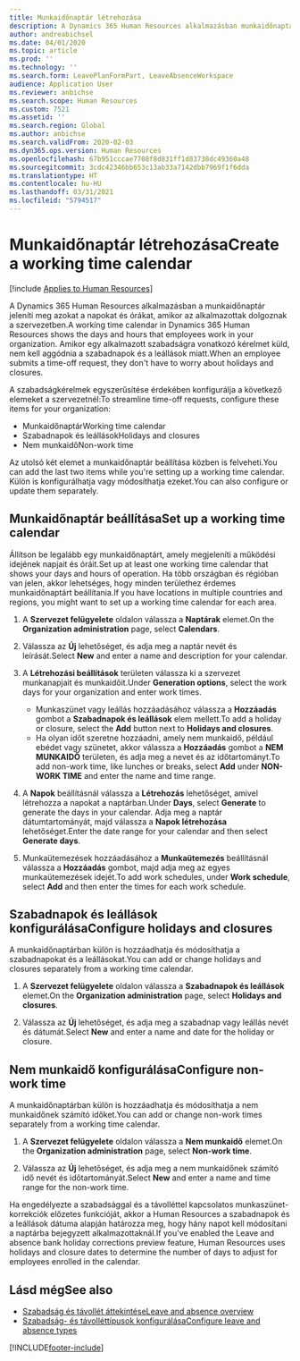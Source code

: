 ```yaml
---
title: Munkaidőnaptár létrehozása
description: A Dynamics 365 Human Resources alkalmazásban munkaidőnaptárt, szabadnapokat és munkaidőket definiálhat.
author: andreabichsel
ms.date: 04/01/2020
ms.topic: article
ms.prod: ''
ms.technology: ''
ms.search.form: LeavePlanFormPart, LeaveAbsenceWorkspace
audience: Application User
ms.reviewer: anbichse
ms.search.scope: Human Resources
ms.custom: 7521
ms.assetid: ''
ms.search.region: Global
ms.author: anbichse
ms.search.validFrom: 2020-02-03
ms.dyn365.ops.version: Human Resources
ms.openlocfilehash: 67b951cccae7708f8d831ff1d83738dc49360a48
ms.sourcegitcommit: 3cdc42346bb653c13ab33a7142dbb7969f1f6dda
ms.translationtype: HT
ms.contentlocale: hu-HU
ms.lasthandoff: 03/31/2021
ms.locfileid: "5794517"
---
```

# <a name="create-a-working-time-calendar"></a><span data-ttu-id="581de-103">Munkaidőnaptár létrehozása</span><span class="sxs-lookup"><span data-stu-id="581de-103">Create a working time calendar</span></span>

[!include [Applies to Human Resources](../includes/applies-to-hr.md)]

<span data-ttu-id="581de-104">A Dynamics 365 Human Resources alkalmazásban a munkaidőnaptár jeleníti meg azokat a napokat és órákat, amikor az alkalmazottak dolgoznak a szervezetben.</span><span class="sxs-lookup"><span data-stu-id="581de-104">A working time calendar in Dynamics 365 Human Resources shows the days and hours that employees work in your organization.</span></span> <span data-ttu-id="581de-105">Amikor egy alkalmazott szabadságra vonatkozó kérelmet küld, nem kell aggódnia a szabadnapok és a leállások miatt.</span><span class="sxs-lookup"><span data-stu-id="581de-105">When an employee submits a time-off request, they don't have to worry about holidays and closures.</span></span>

<span data-ttu-id="581de-106">A szabadságkérelmek egyszerűsítése érdekében konfigurálja a következő elemeket a szervezetnél:</span><span class="sxs-lookup"><span data-stu-id="581de-106">To streamline time-off requests, configure these items for your organization:</span></span>

- <span data-ttu-id="581de-107">Munkaidőnaptár</span><span class="sxs-lookup"><span data-stu-id="581de-107">Working time calendar</span></span>
- <span data-ttu-id="581de-108">Szabadnapok és leállások</span><span class="sxs-lookup"><span data-stu-id="581de-108">Holidays and closures</span></span>
- <span data-ttu-id="581de-109">Nem munkaidő</span><span class="sxs-lookup"><span data-stu-id="581de-109">Non-work time</span></span>

<span data-ttu-id="581de-110">Az utolsó két elemet a munkaidőnaptár beállítása közben is felveheti.</span><span class="sxs-lookup"><span data-stu-id="581de-110">You can add the last two items while you're setting up a working time calendar.</span></span> <span data-ttu-id="581de-111">Külön is konfigurálhatja vagy módosíthatja ezeket.</span><span class="sxs-lookup"><span data-stu-id="581de-111">You can also configure or update them separately.</span></span>

## <a name="set-up-a-working-time-calendar"></a><span data-ttu-id="581de-112">Munkaidőnaptár beállítása</span><span class="sxs-lookup"><span data-stu-id="581de-112">Set up a working time calendar</span></span>

<span data-ttu-id="581de-113">Állítson be legalább egy munkaidőnaptárt, amely megjeleníti a működési idejének napjait és óráit.</span><span class="sxs-lookup"><span data-stu-id="581de-113">Set up at least one working time calendar that shows your days and hours of operation.</span></span> <span data-ttu-id="581de-114">Ha több országban és régióban van jelen, akkor lehetséges, hogy minden területhez érdemes munkaidőnaptárt beállítania.</span><span class="sxs-lookup"><span data-stu-id="581de-114">If you have locations in multiple countries and regions, you might want to set up a working time calendar for each area.</span></span>

1. <span data-ttu-id="581de-115">A **Szervezet felügyelete** oldalon válassza a **Naptárak** elemet.</span><span class="sxs-lookup"><span data-stu-id="581de-115">On the **Organization administration** page, select **Calendars**.</span></span>

2. <span data-ttu-id="581de-116">Válassza az **Új** lehetőséget, és adja meg a naptár nevét és leírását.</span><span class="sxs-lookup"><span data-stu-id="581de-116">Select **New** and enter a name and description for your calendar.</span></span>

3. <span data-ttu-id="581de-117">A **Létrehozási beállítások** területen válassza ki a szervezet munkanapjait és munkaidőit.</span><span class="sxs-lookup"><span data-stu-id="581de-117">Under **Generation options**, select the work days for your organization and enter work times.</span></span> 
   - <span data-ttu-id="581de-118">Munkaszünet vagy leállás hozzáadásához válassza a **Hozzáadás** gombot a **Szabadnapok és leállások** elem mellett.</span><span class="sxs-lookup"><span data-stu-id="581de-118">To add a holiday or closure, select the **Add** button next to **Holidays and closures**.</span></span>
   - <span data-ttu-id="581de-119">Ha olyan időt szeretne hozzáadni, amely nem munkaidő, például ebédet vagy szünetet, akkor válassza a **Hozzáadás** gombot a **NEM MUNKAIDŐ** területen, és adja meg a nevet és az időtartományt.</span><span class="sxs-lookup"><span data-stu-id="581de-119">To add non-work time, like lunches or breaks, select **Add** under **NON-WORK TIME** and enter the name and time range.</span></span>

4. <span data-ttu-id="581de-120">A **Napok** beállításnál válassza a **Létrehozás** lehetőséget, amivel létrehozza a napokat a naptárban.</span><span class="sxs-lookup"><span data-stu-id="581de-120">Under **Days**, select **Generate** to generate the days in your calendar.</span></span> <span data-ttu-id="581de-121">Adja meg a naptár dátumtartományát, majd válassza a **Napok létrehozása** lehetőséget.</span><span class="sxs-lookup"><span data-stu-id="581de-121">Enter the date range for your calendar and then select **Generate days**.</span></span>

5. <span data-ttu-id="581de-122">Munkaütemezések hozzáadásához a **Munkaütemezés** beállításnál válassza a **Hozzáadás** gombot, majd adja meg az egyes munkaütemezések idejét.</span><span class="sxs-lookup"><span data-stu-id="581de-122">To add work schedules, under **Work schedule**, select **Add** and then enter the times for each work schedule.</span></span>

## <a name="configure-holidays-and-closures"></a><span data-ttu-id="581de-123">Szabadnapok és leállások konfigurálása</span><span class="sxs-lookup"><span data-stu-id="581de-123">Configure holidays and closures</span></span>

<span data-ttu-id="581de-124">A munkaidőnaptárban külön is hozzáadhatja és módosíthatja a szabadnapokat és a leállásokat.</span><span class="sxs-lookup"><span data-stu-id="581de-124">You can add or change holidays and closures separately from a working time calendar.</span></span>

1. <span data-ttu-id="581de-125">A **Szervezet felügyelete** oldalon válassza a **Szabadnapok és leállások** elemet.</span><span class="sxs-lookup"><span data-stu-id="581de-125">On the **Organization administration** page, select **Holidays and closures**.</span></span>

2. <span data-ttu-id="581de-126">Válassza az **Új** lehetőséget, és adja meg a szabadnap vagy leállás nevét és dátumát.</span><span class="sxs-lookup"><span data-stu-id="581de-126">Select **New** and enter a name and date for the holiday or closure.</span></span>

## <a name="configure-non-work-time"></a><span data-ttu-id="581de-127">Nem munkaidő konfigurálása</span><span class="sxs-lookup"><span data-stu-id="581de-127">Configure non-work time</span></span>

<span data-ttu-id="581de-128">A munkaidőnaptárban külön is hozzáadhatja és módosíthatja a nem munkaidőnek számító időket.</span><span class="sxs-lookup"><span data-stu-id="581de-128">You can add or change non-work times separately from a working time calendar.</span></span>

1. <span data-ttu-id="581de-129">A **Szervezet felügyelete** oldalon válassza a **Nem munkaidő** elemet.</span><span class="sxs-lookup"><span data-stu-id="581de-129">On the **Organization administration** page, select **Non-work time**.</span></span>

2. <span data-ttu-id="581de-130">Válassza az **Új** lehetőséget, és adja meg a nem munkaidőnek számító idő nevét és időtartományát.</span><span class="sxs-lookup"><span data-stu-id="581de-130">Select **New** and enter a name and time range for the non-work time.</span></span>

<span data-ttu-id="581de-131">Ha engedélyezte a szabadsággal és a távolléttel kapcsolatos munkaszünet-korrekciók előzetes funkcióját, akkor a Human Resources a szabadnapok és a leállások dátuma alapján határozza meg, hogy hány napot kell módosítani a naptárba bejegyzett alkalmazottaknál.</span><span class="sxs-lookup"><span data-stu-id="581de-131">If you've enabled the Leave and absence bank holiday corrections preview feature, Human Resources uses holidays and closure dates to determine the number of days to adjust for employees enrolled in the calendar.</span></span>

## <a name="see-also"></a><span data-ttu-id="581de-132">Lásd még</span><span class="sxs-lookup"><span data-stu-id="581de-132">See also</span></span>

- [<span data-ttu-id="581de-133">Szabadság és távollét áttekintése</span><span class="sxs-lookup"><span data-stu-id="581de-133">Leave and absence overview</span></span>](hr-leave-and-absence-overview.md)
- [<span data-ttu-id="581de-134">Szabadság- és távolléttípusok konfigurálása</span><span class="sxs-lookup"><span data-stu-id="581de-134">Configure leave and absence types</span></span>](hr-leave-and-absence-types.md)


[!INCLUDE[footer-include](../includes/footer-banner.md)]